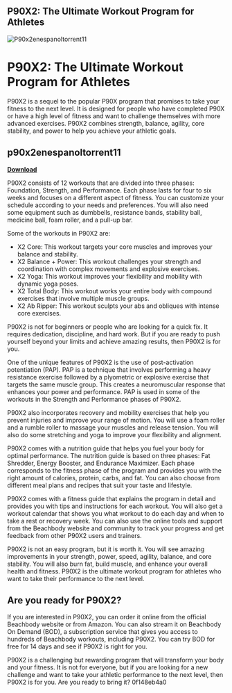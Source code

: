 ## P90X2: The Ultimate Workout Program for Athletes

 
![P90x2enespanoltorrent11](https://encrypted-tbn1.gstatic.com/images?q=tbn:ANd9GcSBKbDqs-QfvKgfpyzOlL2GdnOOWINV91rAdgK3dhWLWV-ymiDGdsmOMP8)

 
# P90X2: The Ultimate Workout Program for Athletes
 
P90X2 is a sequel to the popular P90X program that promises to take your fitness to the next level. It is designed for people who have completed P90X or have a high level of fitness and want to challenge themselves with more advanced exercises. P90X2 combines strength, balance, agility, core stability, and power to help you achieve your athletic goals.
 
## p90x2enespanoltorrent11


[**Download**](https://www.google.com/url?q=https%3A%2F%2Fgeags.com%2F2tK6jv&sa=D&sntz=1&usg=AOvVaw2gu4EKIKlu-b0Go7RsBv3o)

 
P90X2 consists of 12 workouts that are divided into three phases: Foundation, Strength, and Performance. Each phase lasts for four to six weeks and focuses on a different aspect of fitness. You can customize your schedule according to your needs and preferences. You will also need some equipment such as dumbbells, resistance bands, stability ball, medicine ball, foam roller, and a pull-up bar.
 
Some of the workouts in P90X2 are:
 
- X2 Core: This workout targets your core muscles and improves your balance and stability.
- X2 Balance + Power: This workout challenges your strength and coordination with complex movements and explosive exercises.
- X2 Yoga: This workout improves your flexibility and mobility with dynamic yoga poses.
- X2 Total Body: This workout works your entire body with compound exercises that involve multiple muscle groups.
- X2 Ab Ripper: This workout sculpts your abs and obliques with intense core exercises.

P90X2 is not for beginners or people who are looking for a quick fix. It requires dedication, discipline, and hard work. But if you are ready to push yourself beyond your limits and achieve amazing results, then P90X2 is for you.

One of the unique features of P90X2 is the use of post-activation potentiation (PAP). PAP is a technique that involves performing a heavy resistance exercise followed by a plyometric or explosive exercise that targets the same muscle group. This creates a neuromuscular response that enhances your power and performance. PAP is used in some of the workouts in the Strength and Performance phases of P90X2.
 
P90X2 also incorporates recovery and mobility exercises that help you prevent injuries and improve your range of motion. You will use a foam roller and a rumble roller to massage your muscles and release tension. You will also do some stretching and yoga to improve your flexibility and alignment.
 
P90X2 comes with a nutrition guide that helps you fuel your body for optimal performance. The nutrition guide is based on three phases: Fat Shredder, Energy Booster, and Endurance Maximizer. Each phase corresponds to the fitness phase of the program and provides you with the right amount of calories, protein, carbs, and fat. You can also choose from different meal plans and recipes that suit your taste and lifestyle.

P90X2 comes with a fitness guide that explains the program in detail and provides you with tips and instructions for each workout. You will also get a workout calendar that shows you what workout to do each day and when to take a rest or recovery week. You can also use the online tools and support from the Beachbody website and community to track your progress and get feedback from other P90X2 users and trainers.
 
P90X2 is not an easy program, but it is worth it. You will see amazing improvements in your strength, power, speed, agility, balance, and core stability. You will also burn fat, build muscle, and enhance your overall health and fitness. P90X2 is the ultimate workout program for athletes who want to take their performance to the next level.
 
## Are you ready for P90X2?
 
If you are interested in P90X2, you can order it online from the official Beachbody website or from Amazon. You can also stream it on Beachbody On Demand (BOD), a subscription service that gives you access to hundreds of Beachbody workouts, including P90X2. You can try BOD for free for 14 days and see if P90X2 is right for you.
 
P90X2 is a challenging but rewarding program that will transform your body and your fitness. It is not for everyone, but if you are looking for a new challenge and want to take your athletic performance to the next level, then P90X2 is for you. Are you ready to bring it?
 0f148eb4a0
